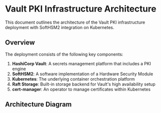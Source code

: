 # Vault PKI Infrastructure Architecture

This document outlines the architecture of the Vault PKI infrastructure deployment with SoftHSM2 integration on Kubernetes.

## Overview

The deployment consists of the following key components:

1. **HashiCorp Vault**: A secrets management platform that includes a PKI engine
2. **SoftHSM2**: A software implementation of a Hardware Security Module
3. **Kubernetes**: The underlying container orchestration platform
4. **Raft Storage**: Built-in storage backend for Vault's high availability setup
5. **cert-manager**: An operator to manage certificates within Kubernetes

## Architecture Diagram

